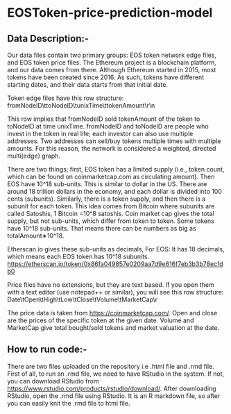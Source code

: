 # EOSToken-price-prediction-model

## Data Description:-
Our data files contain two primary groups: EOS token network edge files, and EOS token price files. The Ethereum project is a blockchain platform, and our data comes from there.
Although Ethereum started in 2015, most tokens have been created since 2016. As such, tokens have different starting dates, and their data starts from that initial date.

Token edge files have this row structure: fromNodeID\ttoNodeID\tunixTime\ttokenAmount\r\n

This row implies that fromNodeID sold tokenAmount of the token to toNodeID at time unixTime. fromNodeID and toNodeID are people who invest in the token in real life; 
each investor can also use multiple addresses. Two addresses can sell/buy tokens multiple times with multiple amounts. For this reason, the network is considered a weighted, 
directed multi(edge) graph. 

There are two things; first, EOS token has a limited supply (i.e., token count, which can be found on coinmarketcap.com as circulating amount). Then EOS have 10^18 sub-units.
This is similar to dollar in the US. There are around 18 trillion dollars in the economy, and each dollar is divided into 100 cents (subunits). Similarly, there is a token supply, 
and then there is a subunit for each token. This idea comes from Bitcoin where subunits are called Satoshis, 1 Bitcoin =10^8 satoshis. Coin market cap gives the total supply, but not sub-units, 
which differ from token to token. Some tokens have 10^18 sub-units. That means there can be numbers as big as totalAmount∗10^18.

Etherscan.io gives these sub-units as decimals, For EOS: It has 18 decimals, which means each EOS token has 10^18 subunits. https://etherscan.io/token/0x86fa049857e0209aa7d9e616f7eb3b3b78ecfdb0

Price files have no extensions, but they are text based. If you open them with a text editor (use notepad++ or similar), you will see this row structure: Date\tOpen\tHigh\tLow\tClose\tVolume\tMarketCap\r

The price data is taken from https://coinmarketcap.com/. Open and close are the prices of the specific token at the given date. Volume and MarketCap give total bought/sold tokens and market valuation at the date.

## How to run code:-
There are two files uploaded on the repository i.e .html file and .rmd file.
First of all, to run an .rmd file, we need to have RStudio in the system. If not, you can download RStudio from https://www.rstudio.com/products/rstudio/download/.
After downloading RStudio, open the .rmd file using RStudio. It is an R markdown file, so after you can easily knit the .rmd file to html file.


